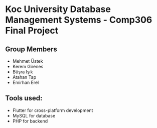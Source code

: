 # Koc University Database Management Systems - Comp306 Final Project #

## Group Members ##
  * Mehmet Üstek
  * Kerem Girenes
  * Büşra Işık
  * Atahan Tap
  * Emirhan Erel


## Tools used: ##
  * Flutter for cross-platform development
  * MySQL for database
  * PHP for backend

